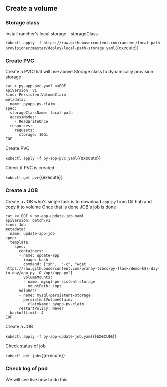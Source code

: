 ## Create a volume 

### Storage class 

Install rancher's local storage - storageClass 

`kubectl apply -f https://raw.githubusercontent.com/rancher/local-path-provisioner/master/deploy/local-path-storage.yaml`{{execute}} 

### Create PVC 

Create a PVC that will use above Storage class to dynamically provision storage 

```
cat > py-app-pvc.yaml <<EOF
apiVersion: v1
kind: PersistentVolumeClaim
metadata:
  name: pyapp-pv-claim
spec:
  storageClassName: local-path
  accessModes:
    - ReadWriteOnce
  resources:
    requests:
      storage: 10Gi
EOF
```
Create PVC 

`kubectl apply -f py-app-pvc.yaml`{{execute}}

Check if PVC is created 

`kubectl get pvc`{{execute}}

### Create a JOB

Create a JOB who's single task is to download `app.py` from Git hub and copy it to volume 
Once that is done JOB's job is done 

```
cat << EOF > py-app-update-job.yaml
apiVersion: batch/v1
kind: Job
metadata:
  name: update-app-job
spec:
  template:
    spec:
      containers:
      - name: update-app
        image: bash
        command: ["sh",  "-c", "wget https://raw.githubusercontent.com/pranay-tibco/py-flask/demo-k8s-day-to-day/app.py -O /opt/app.py"]
        volumeMounts:
        - name: mysql-persistent-storage
          mountPath: /opt
      volumes:
      - name: mysql-persistent-storage
        persistentVolumeClaim:
          claimName: pyapp-pv-claim
      restartPolicy: Never
  backoffLimit: 4
EOF
``` 

Create a JOB 

`kubectl apply -f py-app-update-job.yaml`{{execute}}

Check status of job 

`kubectl get jobs`{{execute}}

### Check log of pod 

We will see live how to do this 